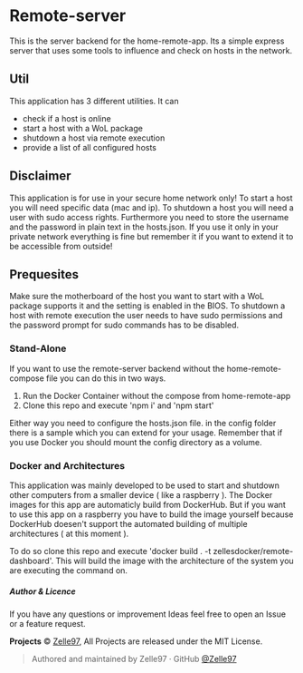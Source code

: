 # Remote-server

This is the server backend for the home-remote-app.
Its a simple express server that uses some tools to influence and check on hosts in the network.

## Util

This application has 3 different utilities. It can 
 - check if a host is online
 - start a host with a WoL package
 - shutdown a host via remote execution
 - provide a list of all configured hosts
 
## Disclaimer

This application is for use in your secure home network only!
To start a host you will need specific data (mac and ip).
To shutdown a host you will need a user with sudo access rights. Furthermore you need to store the username and the password in plain text in the hosts.json.
If you use it only in your private network everything is fine but remember it if you want to extend it to be accessible from outside!

## Prequesites

Make sure the motherboard of the host you want to start with a WoL package supports it and the setting is enabled in the BIOS.
To shutdown a host with remote execution the user needs to have sudo permissions and the password prompt for sudo commands has to be disabled.

### Stand-Alone

If you want to use the remote-server backend without the home-remote-compose file you can do this in two ways.

 1) Run the Docker Container without the compose from home-remote-app
 2) Clone this repo and execute 'npm i' and 'npm start'
 
Either way you need to configure the hosts.json file. in the config folder there is a sample which you can extend for your usage.
Remember that if you use Docker you should mount the config directory as a volume.

### Docker and Architectures

This application was mainly developed to be used to start and shutdown other computers from a smaller device ( like a raspberry ).
The Docker images for this app are automaticly build from DockerHub.
But if you want to use this app on a raspberry you have to build the image yourself 
because DockerHub doesen't support the automated building of multiple architectures ( at this moment ).

To do so clone this repo and execute 'docker build . -t zellesdocker/remote-dashboard'.
This will build the image with the architecture of the system you are executing the command on.

##### Author & Licence

If you have any questions or improvement Ideas feel free to open an Issue or a feature request.

**Projects** © [Zelle97](https://github.com/Zelle97), All Projects are released under the MIT License.

> Authored and maintained by Zelle97 · GitHub [@Zelle97](https://github.com/Zelle97)
